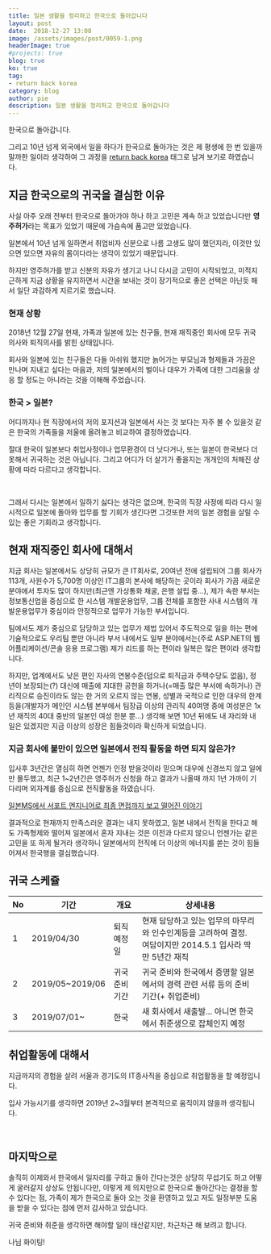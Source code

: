 ```yaml
---
title: 일본 생활을 정리하고 한국으로 돌아갑니다
layout: post
date:  2018-12-27 13:08
image: /assets/images/post/0059-1.png
headerImage: true
#projects: true
blog: true
ko: true
tag:
- return back korea
category: blog
author: pie
description: 일본 생활을 정리하고 한국으로 돌아갑니다
---
```


한국으로 돌아갑니다.

그리고 10년 넘게 외국에서 일을 하다가 한국으로 돌아가는 것은 제 평생에 한 번 있을까 말까한 일이라 생각하여 그 과정을 [return back korea](/tags/#return-back-korea) 태그로 남겨 보기로 하였습니다.


## 지금 한국으로의 귀국을 결심한 이유
사실 아주 오래 전부터 한국으로 돌아가야 하나 하고 고민은 계속 하고 있었습니다만 **영주허가**라는 목표가 있었기 때문에 가슴속에 품고만 있었습니다.

일본에서 10년 넘게 일하면서 취업비자 신분으로 나름 고생도 많이 했던지라, 이것만 있으면 있으면 자유의 몸이다라는 생각이 있었기 때문입니다.

하지만 영주허가를 받고 신분의 자유가 생기고 나니 다시금 고민이 시작되었고, 미적지근하게 지금 상황을 유지하면서 시간을 보내는 것이 장기적으로 좋은 선택은 아닌듯 해서 일단 과감하게 지르기로 했습니다.

### 현재 상황
2018년 12월 27일 현재, 가족과 일본에 있는 친구들, 현재 재직중인 회사에 모두 귀국의사와 퇴직의사를 밝힌 상태입니다.

회사와 일본에 있는 친구들은 다들 아쉬워 했지만 늙어가는 부모님과 형제들과 가끔은 만나며 지내고 싶다는 마음과, 
저의 일본에서의 벌이나 대우가 가족에 대한 그리움을 상응 할 정도는 아니라는 것을 이해해 주었습니다.

### 한국 > 일본?
어디까지나 현 직장에서의 저의 포지션과 일본에서 사는 것 보다는 자주 볼 수 있을것 같은 한국의 가족들을 저울에 올려놓고 비교하여 결정하였습니다.

절대 한국이 일본보다 취업사정이나 업무환경이 더 낫다거나, 또는 일본이 한국보다 더 못해서 귀국하는 것은 아닙니다. 그리고 어디가 더 살기가 좋을지는 개개인의 처해진 상황에 따라 다르다고 생각합니다.

<br>

그래서 다시는 일본에서 일하기 싫다는 생각은 없으며, 한국의 직장 사정에 따라 다시 일시적으로 일본에 돌아와 업무를 할 기회가 생긴다면 그것또한 저의 일본 경험을 살릴 수 있는 좋은 기회라고 생각합니다.

## 현재 재직중인 회사에 대해서
지금 회사는 일본에서도 상당히 규모가 큰 IT회사로, 20여년 전에 설립되어 그룹 회사가 113개, 사원수가 5,700명 이상인 
IT그룹의 본사에 해당하는 곳이라 회사가 가끔 새로운 분야에서 투자도 많이 하지만(최근엔 가상통화 채굴, 은행 설립 중...), 
제가 속한 부서는 정보통신업을 중심으로 한 시스템 개발운용업무, 그룹 전체를 포함한 사내 시스템의 개발운용업무가 중심이라 
안정적으로 업무가 가능한 부서입니다.

팀에서도 제가 중심으로 담당하고 있는 업무가 제법 있어서 주도적으로 일을 하는 편에 기술적으로도 우리팀 뿐만 아니라 
부서 내에서도 일부 분야에서는(주로 ASP.NET의 웹 어플리케이션/콘솔 응용 프로그램) 제가 리드를 하는 편이라 일복은 많은 편이라 생각합니다.

하지만, 업계에서도 낮은 편인 자사의 연봉수준(덤으로 퇴직금과 주택수당도 없음), 정년이 보장되는(?) 대신에 
매출에 지대한 공헌을 하거나(=매출 많은 부서에 속하거나) 관리직으로 승진이라도 않는 한 거의 오르지 않는 연봉, 성별과 국적으로 인한 대우의 한계 등을(개발자가 메인인 시스템 본부에서 팀장급 이상의 관리직 40여명 중에 
여성분은 1x년 재직의 40대 중반의 일본인 여성 한분 뿐...) 생각해 보면 10년 뒤에도 내 자리와 내 일은 있겠지만 지금 이상의 성장은 힘들것이라 확신하게 되었습니다.

### 지금 회사에 불만이 있으면 일본에서 전직 활동을 하면 되지 않은가?
입사후 3년간은 열심히 하면 언젠가 인정 받을것이라 믿으며 대우에 신경쓰지 않고 일에만 몰두했고, 
최근 1~2년간은 영주허가 신청을 하고 결과가 나올때 까지 1년 가까이 기다리며 외자계를 중심으로 전직활동을 하였습니다.

[일본MS에서 서포트 엔지니어로 최종 면접까지 보고 떨어진 이야기](/entry/blog/0002/)

결과적으로 현재까지 만족스러운 결과는 내지 못하였고, 일본 내에서 전직을 한다고 해도 가족형제와 떨어져 일본에서 
혼자 지내는 것은 이전과 다르지 않으니 언젠가는 같은 고민을 또 하게 될거라 생각하니 일본에서의 전직에 더 이상의 에너지를 쏟는 것이 힘들어져서 한국행을 결심했습니다.

## 귀국 스케쥴

| No | 기간 | 개요 | 상세내용 |
| ---| --- | --- |---|
| 1| 2019/04/30 | 퇴직 예정일 | 현재 담당하고 있는 업무의 마무리와 인수인계등을 고려하여 결정. <br>여담이지만 2014.5.1 입사라 딱 만 5년간 재직 |
| 2| 2019/05~2019/06 | 귀국 준비기간 | 귀국 준비와 한국에서 증명할 일본에서의 경력 관련 서류 등의 준비 기간(+ 취업준비)|
| 3| 2019/07/01~ | 한국 | 새 회사에서 새출발... 아니면 한국에서 취준생으로 잡체인지 예정|


## 취업활동에 대해서
지금까지의 경험을 살려 서울과 경기도의 IT종사직을 중심으로 취업활동을 할 예정입니다.

입사 가능시기를 생각하면 2019년 2~3월부터 본격적으로 움직이지 않을까 생각됩니다.

<br>

## 마지막으로
솔직히 이제와서 한국에서 일자리를 구하고 돌아 간다는것은 상당히 무섭기도 하고 어떻게 굴러갈지 상상도 안됩니다만, 
이렇게 제 의지만으로 한국으로 돌아간다는 결정을 할 수 있다는 점, 가족이 제가 한국으로 돌아 오는 것을 환영하고 있고 
저도 일정부분 도움을 받을 수 있다는 점에 먼저 감사하고 있습니다.

귀국 준비와 취준을 생각하면 해야할 일이 태산같지만, 차근차근 해 보려고 합니다.

나님 화이팅!
